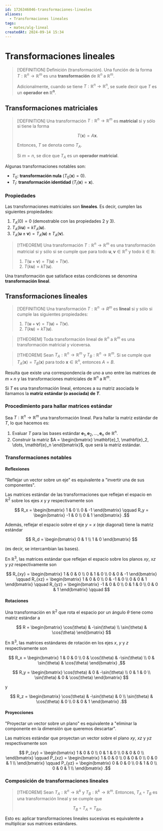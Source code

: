 ```yaml
---
id: 1726346046-transformaciones-lineales
aliases:
  - Transformaciones lineales
tags:
  - mates/alg-lineal
createdAt: 2024-09-14 15:34
---
```


# Transformaciones lineales

> [!DEFINITION] Definición (transformación).
> Una función de la forma $T: \mathbb{R}^n \to \mathbb{R}^m$ es una **transformación** de $\mathbb{R}^n$ a $\mathbb{R}^m$.
> 
> Adicionalmente, cuando se tiene $T: \mathbb{R}^n \to \mathbb{R}^n$,  se suele decir que $T$ es un **operador en $\mathbb{R}^n$**.

## Transformaciones matriciales

> [!DEFINITION]
> Una transformación $T: \mathbb{R}^n \to \mathbb{R}^m$ es **matricial** si y sólo si tiene la forma
> 
> $$
> T(\mathbf{x}) = A\mathbf{x}
> .$$
> 
> Entonces, $T$ se denota como $T_A$.
> 
> Si $m = n$, se dice que $T_A$ es un **operador matricial**.

Algunas transformaciones notables son:

- $T_0$: **transformación nula** ($T_0(\mathbf{x}) = 0$).
- $T_I$: **transformación identidad** ($T_I(\mathbf{x}) = \mathbf{x}$).

### Propiedades

Las transformaciones matriciales son **lineales**. Es decir, cumplen las siguientes propiedades:

1. $T_A(0) = 0$ (demostrable con las propiedades 2 y 3).
2. $T_A(k\mathbf{u}) = kT_A(\mathbf{u})$.
3. $T_A(\mathbf{u} \pm \mathbf{v}) = T_A(\mathbf{u}) \pm T_A(\mathbf{v})$.

> [!THEOREM]
> Una transformación $T: \mathbb{R}^n \to \mathbb{R}^m$ es una transformación matricial si y sólo si se cumple que para todo $\mathbf{u},\mathbf{v} \in \mathbb{R}^n$ y todo $k \in \mathbb{R}$:
> 
> 1. $T(\mathbf{u} + \mathbf{v}) = T(\mathbf{u}) + T(\mathbf{v})$.
> 2. $T(k\mathbf{u})= kT(\mathbf{u})$.

Una transformación que satisface estas condiciones se denomina **transformación lineal**.

## Transformaciones lineales

> [!DEFINITION]
> Una transformación $T: \mathbb{R}^n \to R^m$ es **lineal** si y sólo si cumple las siguientes propiedades:
> 
> 1. $T(\mathbf{u} + \mathbf{v}) = T(\mathbf{u}) + T(\mathbf{v})$.
> 2. $T(k\mathbf{u})= kT(\mathbf{u})$.

> [!THEOREM]
> Toda transformación lineal de $\mathbb{R}^n$ a $\mathbb{R}^m$ es una transformación matricial y viceversa.

> [!THEOREM]
> Sean $T_A: \mathbb{R}^n \to \mathbb{R}^m$ y $T_B: \mathbb{R}^n \to \mathbb{R}^m$. Si se cumple que $T_A(\mathbf{x}) = T_B(\mathbf{x})$ para todo $\mathbf{x} \in \mathbb{R}^n$, entonces $A = B$.

Resulta que existe una correspondencia de uno a uno entre las matrices de $m \times n$ y las transformaciones matriciales de $\mathbb{R}^n$ a $\mathbb{R}^m$.

Si $T$ es una transformación lineal, entonces a su matriz asociada le llamamos la **matriz estándar (o asociada) de $T$**.

### Procedimiento para hallar matrices estándar

Sea $T: \mathbb{R}^n \to \mathbb{R}^m$ una transformación lineal. Para hallar la matriz estándar de $T$, lo que hacemos es:

1. Evaluar $T$ para las bases estándar $\mathbf{e}_1, \mathbf{e}_2, \ldots, \mathbf{e}_n$ de $\mathbb{R}^n$.
2. Construir la matriz $A = \begin{bmatrix} \mathbf{e}_1, \mathbf{e}_2, \dots, \mathbf{e}_n \end{bmatrix}$, que será la matriz estándar.

### Transformaciones notables

#### Reflexiones

"Reflejar un vector sobre un eje" es equivalente a "invertir una de sus componentes".

Las matrices estándar de las transformaciones que reflejan el espacio en $\mathbb{R}^2$ sobre los ejes $x$ y $y$ respectivamente son

$$
R_x = \begin{bmatrix}
1 & 0 \\
0 & -1
\end{bmatrix} \qquad
R_y = \begin{bmatrix}
-1 & 0 \\
0 & 1
\end{bmatrix}
.$$

Además, reflejar el espacio sobre el eje $y = x$ (eje diagonal) tiene la matriz estándar

$$
R_d = \begin{bmatrix}
0 & 1 \\
1 & 0
\end{bmatrix}
$$

(es decir, se intercambian las bases).

En $\mathbb{R}^3$, las matrices estándar que reflejan el espacio sobre los planos $xy$, $xz$ y $yz$ respectivamente son

$$
R_{xy} = \begin{bmatrix}
1 & 0 & 0 \\
0 & 1 & 0 \\
0 & 0 & -1
\end{bmatrix} \qquad
R_{xz} = \begin{bmatrix}
1 & 0 & 0 \\
0 & -1 & 0 \\
0 & 0 & 1
\end{bmatrix} \qquad
R_{yz} = \begin{bmatrix}
-1 & 0 & 0 \\
0 & 1 & 0 \\
0 & 0 & 1
\end{bmatrix} \qquad
$$

#### Rotaciones

Una transformación en $\mathbb{R}^2$ que rota el espacio por un ángulo $\theta$ tiene como matriz estándar a

$$
R = \begin{bmatrix}
\cos(\theta) & -\sin(\theta) \\
\sin(\theta) & \cos(\theta)
\end{bmatrix}
$$

En $\mathbb{R}^3$, las matrices estándares de rotación en los ejes $x$, $y$ y $z$ respectivamente son

$$
R_x = \begin{bmatrix}
1 & 0 & 0 \\
0 & \cos(\theta) & -\sin(\theta) \\
0 & \sin(\theta) & \cos(\theta)
\end{bmatrix}
,$$

$$
R_y = \begin{bmatrix}
\cos(\theta) & 0 & -\sin(\theta) \\
0 & 1 & 0 \\
\sin(\theta) & 0 & \cos(\theta)
\end{bmatrix}
$$

y

$$
R_z = \begin{bmatrix}
\cos(\theta) & -\sin(\theta) & 0 \\
\sin(\theta) & \cos(\theta) & 0 \\
0 & 0 & 1
\end{bmatrix}
.$$

#### Proyecciones

"Proyectar un vector sobre un plano" es equivalente a "eliminar la componente en la dimensión que queremos descartar".

Las matrices estándar que proyectan un vector sobre el plano $xy$, $xz$ y $yz$ respectivamente son

$$
P_{xy} = \begin{bmatrix}
1 & 0 & 0 \\
0 & 1 & 0 \\
0 & 0 & 0 \\
\end{bmatrix}
\qquad
P_{xz} = \begin{bmatrix}
1 & 0 & 0 \\
0 & 0 & 0 \\
0 & 0 & 1 \\
\end{bmatrix}
\qquad
P_{yz} = \begin{bmatrix}
0 & 0 & 0 \\
0 & 1 & 0 \\
0 & 0 & 1 \\
\end{bmatrix}
.$$

### Composición de transformaciones lineales

> [!THEOREM]
> Sean $T_A: \mathbb{R}^n \to \mathbb{R}^k$ y $T_B: \mathbb{R}^k \to \mathbb{R}^m$. Entonces, $T_A \circ T_B$ es una transformación lineal y se cumple que 
> 
> $$
> T_B \circ T_A = T_{BA}
> .$$

Esto es: aplicar transformaciones lineales sucesivas es equivalente a multiplicar sus matrices estándares.
